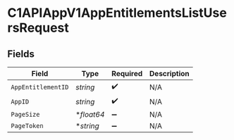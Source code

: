 # C1APIAppV1AppEntitlementsListUsersRequest


## Fields

| Field              | Type               | Required           | Description        |
| ------------------ | ------------------ | ------------------ | ------------------ |
| `AppEntitlementID` | *string*           | :heavy_check_mark: | N/A                |
| `AppID`            | *string*           | :heavy_check_mark: | N/A                |
| `PageSize`         | **float64*         | :heavy_minus_sign: | N/A                |
| `PageToken`        | **string*          | :heavy_minus_sign: | N/A                |